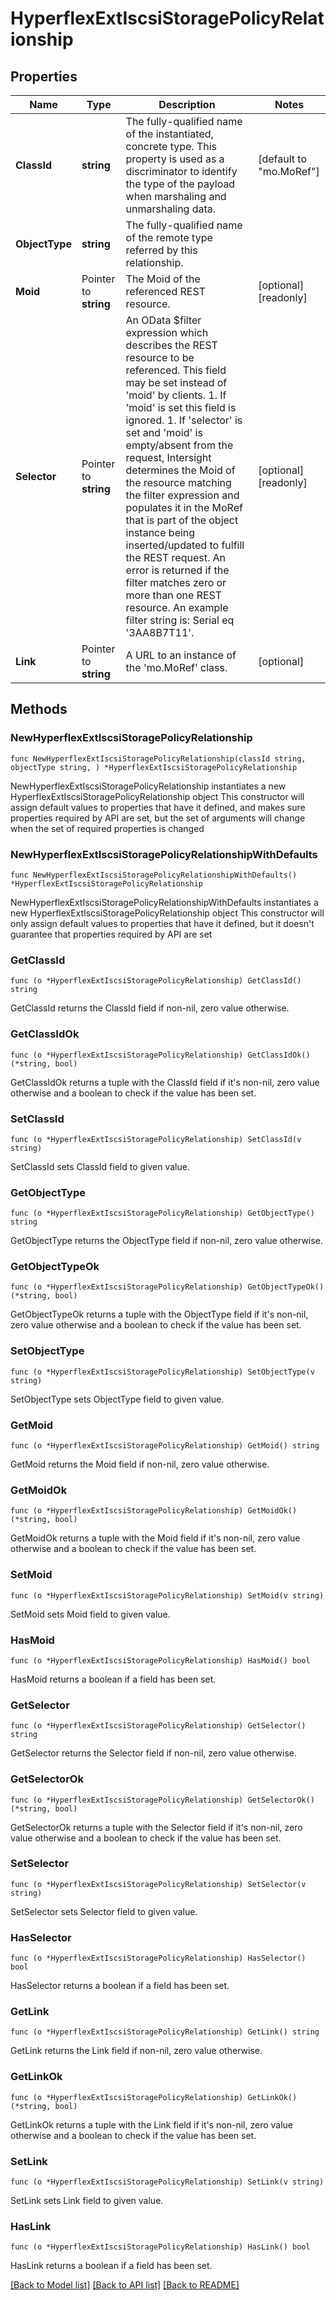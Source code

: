 # HyperflexExtIscsiStoragePolicyRelationship

## Properties

Name | Type | Description | Notes
------------ | ------------- | ------------- | -------------
**ClassId** | **string** | The fully-qualified name of the instantiated, concrete type. This property is used as a discriminator to identify the type of the payload when marshaling and unmarshaling data. | [default to "mo.MoRef"]
**ObjectType** | **string** | The fully-qualified name of the remote type referred by this relationship. | 
**Moid** | Pointer to **string** | The Moid of the referenced REST resource. | [optional] [readonly] 
**Selector** | Pointer to **string** | An OData $filter expression which describes the REST resource to be referenced. This field may be set instead of &#39;moid&#39; by clients. 1. If &#39;moid&#39; is set this field is ignored. 1. If &#39;selector&#39; is set and &#39;moid&#39; is empty/absent from the request, Intersight determines the Moid of the resource matching the filter expression and populates it in the MoRef that is part of the object instance being inserted/updated to fulfill the REST request. An error is returned if the filter matches zero or more than one REST resource. An example filter string is: Serial eq &#39;3AA8B7T11&#39;. | [optional] [readonly] 
**Link** | Pointer to **string** | A URL to an instance of the &#39;mo.MoRef&#39; class. | [optional] 

## Methods

### NewHyperflexExtIscsiStoragePolicyRelationship

`func NewHyperflexExtIscsiStoragePolicyRelationship(classId string, objectType string, ) *HyperflexExtIscsiStoragePolicyRelationship`

NewHyperflexExtIscsiStoragePolicyRelationship instantiates a new HyperflexExtIscsiStoragePolicyRelationship object
This constructor will assign default values to properties that have it defined,
and makes sure properties required by API are set, but the set of arguments
will change when the set of required properties is changed

### NewHyperflexExtIscsiStoragePolicyRelationshipWithDefaults

`func NewHyperflexExtIscsiStoragePolicyRelationshipWithDefaults() *HyperflexExtIscsiStoragePolicyRelationship`

NewHyperflexExtIscsiStoragePolicyRelationshipWithDefaults instantiates a new HyperflexExtIscsiStoragePolicyRelationship object
This constructor will only assign default values to properties that have it defined,
but it doesn't guarantee that properties required by API are set

### GetClassId

`func (o *HyperflexExtIscsiStoragePolicyRelationship) GetClassId() string`

GetClassId returns the ClassId field if non-nil, zero value otherwise.

### GetClassIdOk

`func (o *HyperflexExtIscsiStoragePolicyRelationship) GetClassIdOk() (*string, bool)`

GetClassIdOk returns a tuple with the ClassId field if it's non-nil, zero value otherwise
and a boolean to check if the value has been set.

### SetClassId

`func (o *HyperflexExtIscsiStoragePolicyRelationship) SetClassId(v string)`

SetClassId sets ClassId field to given value.


### GetObjectType

`func (o *HyperflexExtIscsiStoragePolicyRelationship) GetObjectType() string`

GetObjectType returns the ObjectType field if non-nil, zero value otherwise.

### GetObjectTypeOk

`func (o *HyperflexExtIscsiStoragePolicyRelationship) GetObjectTypeOk() (*string, bool)`

GetObjectTypeOk returns a tuple with the ObjectType field if it's non-nil, zero value otherwise
and a boolean to check if the value has been set.

### SetObjectType

`func (o *HyperflexExtIscsiStoragePolicyRelationship) SetObjectType(v string)`

SetObjectType sets ObjectType field to given value.


### GetMoid

`func (o *HyperflexExtIscsiStoragePolicyRelationship) GetMoid() string`

GetMoid returns the Moid field if non-nil, zero value otherwise.

### GetMoidOk

`func (o *HyperflexExtIscsiStoragePolicyRelationship) GetMoidOk() (*string, bool)`

GetMoidOk returns a tuple with the Moid field if it's non-nil, zero value otherwise
and a boolean to check if the value has been set.

### SetMoid

`func (o *HyperflexExtIscsiStoragePolicyRelationship) SetMoid(v string)`

SetMoid sets Moid field to given value.

### HasMoid

`func (o *HyperflexExtIscsiStoragePolicyRelationship) HasMoid() bool`

HasMoid returns a boolean if a field has been set.

### GetSelector

`func (o *HyperflexExtIscsiStoragePolicyRelationship) GetSelector() string`

GetSelector returns the Selector field if non-nil, zero value otherwise.

### GetSelectorOk

`func (o *HyperflexExtIscsiStoragePolicyRelationship) GetSelectorOk() (*string, bool)`

GetSelectorOk returns a tuple with the Selector field if it's non-nil, zero value otherwise
and a boolean to check if the value has been set.

### SetSelector

`func (o *HyperflexExtIscsiStoragePolicyRelationship) SetSelector(v string)`

SetSelector sets Selector field to given value.

### HasSelector

`func (o *HyperflexExtIscsiStoragePolicyRelationship) HasSelector() bool`

HasSelector returns a boolean if a field has been set.

### GetLink

`func (o *HyperflexExtIscsiStoragePolicyRelationship) GetLink() string`

GetLink returns the Link field if non-nil, zero value otherwise.

### GetLinkOk

`func (o *HyperflexExtIscsiStoragePolicyRelationship) GetLinkOk() (*string, bool)`

GetLinkOk returns a tuple with the Link field if it's non-nil, zero value otherwise
and a boolean to check if the value has been set.

### SetLink

`func (o *HyperflexExtIscsiStoragePolicyRelationship) SetLink(v string)`

SetLink sets Link field to given value.

### HasLink

`func (o *HyperflexExtIscsiStoragePolicyRelationship) HasLink() bool`

HasLink returns a boolean if a field has been set.


[[Back to Model list]](../README.md#documentation-for-models) [[Back to API list]](../README.md#documentation-for-api-endpoints) [[Back to README]](../README.md)


